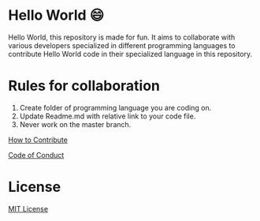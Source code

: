 # Hello World :smile:

Hello World, this repository is made for fun. It aims to collaborate with various developers specialized in different programming languages to contribute Hello World code in their specialized language in this repository.

# Rules for collaboration

1. Create folder of programming language you are coding on.
2. Update Readme.md with relative link to your code file.
3. Never work on the master branch.

[How to Contribute](CONTRIBUTING.md)

[Code of Conduct](CODE_OF_CONDUCT.md)

# License

[MIT License](LICENSE)
